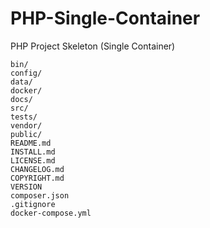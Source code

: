 # PHP-Single-Container
PHP Project Skeleton (Single Container)

```
bin/
config/
data/
docker/
docs/
src/
tests/
vendor/
public/
README.md
INSTALL.md
LICENSE.md
CHANGELOG.md
COPYRIGHT.md
VERSION
composer.json
.gitignore
docker-compose.yml
```
